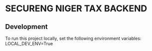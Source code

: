 # SECURENG NIGER TAX BACKEND

## Development
To run this project locally, set the following environment variables:
LOCAL_DEV_ENV=True


